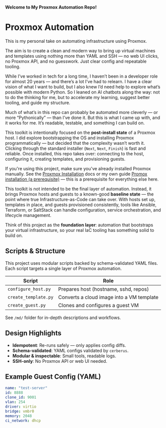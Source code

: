 **Welcome to My Proxmox Automation Repo!**

# Proxmox Automation

This is my personal take on automating infrastructure using Proxmox.

The aim is to create a clean and modern way to bring up virtual machines and templates using nothing more than YAML and SSH — no web UI clicks, no Proxmox API, and no guesswork. Just clear config and repeatable tooling.

While I’ve worked in tech for a long time, I haven’t been in a developer role for almost 20 years — and there’s a lot I’ve had to relearn. I have a clear vision of what I want to build, but I also knew I’d need help to explore what’s possible with modern Python. So I leaned on AI chatbots along the way: not to do the thinking for me, but to accelerate my learning, suggest better tooling, and guide my structure. 

Much of what’s in this repo can probably be automated more cleverly — or more “Pythonically” — than I’ve done it. But this is what I came up with, and it works for me. It’s readable, testable, and something I can build on.

This toolkit is intentionally focused on the **post-install state** of a Proxmox host. I did explore bootstrapping the OS and installing Proxmox programmatically — but decided that the complexity wasn’t worth it. Clicking through the standard installer (`Next`, `Next`, `Finish`) is fast and reliable. Once installed, this repo takes over: connecting to the host, configuring it, creating templates, and provisioning guests.

If you're using this project, make sure you've already installed Proxmox manually. See the [Proxmox Installation](https://pve.proxmox.com/wiki/Installation) docs or my own guide [Promox installation (a prerequisite)](https://github.com/PCH-ApS/proxmox/blob/main/md/Promox%20installation%20(a%20prerequisite).md) — this is a prerequisite for everything else here.

This toolkit is not intended to be the final layer of automation. Instead, it brings Proxmox hosts and guests to a known-good **baseline state** — the point where true Infrastructure-as-Code can take over. With hosts set up, templates in place, and guests provisioned consistently, tools like Ansible, Terraform, or SaltStack can handle configuration, service orchestration, and lifecycle management.

Think of this project as the **foundation layer**: automation that bootstraps your virtual infrastructure, so your real IaC tooling has something solid to build on.




## Scripts & Structure

This project uses modular scripts backed by schema-validated YAML files.
Each script targets a single layer of Proxmox automation.

| Script               | Role                                      |
|----------------------|-------------------------------------------|
| `configure_host.py`  | Prepares host (hostname, sshd, repos)     |
| `create_template.py` | Converts a cloud image into a VM template |
| `create_guest.py`    | Clones and configures a guest VM          |

See `/md/` folder for in-depth descriptions and workflows.

## Design Highlights

- **Idempotent**: Re-runs safely — only applies config diffs.
- **Schema-validated**: YAML configs validated by `cerberus`.
- **Modular & inspectable**: Small tools, readable logs.
- **SSH-only**: No Proxmox API or web UI needed.

## Example Guest Config (YAML)

```yaml
name: "test-server"
id: 8888
clone_id: 9001
vlan: 254
driver: virtio
bridge: vmbr0
memory: 2048
ci_network: dhcp
